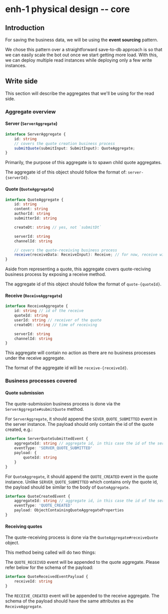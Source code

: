 # enh-1 physical design -- core

## Introduction
For saving the business data, we will be using the **event sourcing** pattern.

We chose this pattern over a straightforward save-to-db approach is so that we can easily scale the bot out once we start getting more load. With this, we can deploy multiple read instances while deploying only a few write instances.

## Write side
This section will describe the aggregates that we'll be using for the read side.

### Aggregate overview
#### Server (`ServerAggregate`)

```ts
interface ServerAggregate {
    id: string
    // covers the quote creation business process
    submitQuote(submitInput: SubmitInput): QuoteAggregate;
}
```

Primarily, the purpose of this aggregate is to spawn child quote aggregates.

The aggregate id of this object should follow the format of: `server-{serverId}`.

#### Quote (`QuoteAggregate`)

```ts
interface QuoteAggregate {
    id: string
    content: string
    authorId: string
    submitterId: string

    createDt: string // yes, not `submitDt`

    serverId: string
    channelId: string

    // covers the quote-receiving business process
    receive(receiveData: ReceiveInput): Receive; // for now, receive will not be an aggregate
}
```

Aside from representing a quote, this aggregate covers quote-reciving business process by exposing a receive method.

The aggregate id of this object should follow the format of `quote-{quoteId}`.


#### Receive (`ReceiveAggregate`)
```ts
interface ReceiveAggregate {
    id: string // id of the receive
    quoteId: string
    userId: string // receiver of the quote
    createDt: string // time of receiving

    serverId: string
    channelId: string
}
```
This aggregate will contain no action as there are no business processes under the receive aggregate.

The format of the aggregate id will be `receive-{receiveId}`.

### Business processes covered
#### Quote submission
The quote-submission business process is done via the `ServerAggregate#submitQuote` method.

For `ServerAggregate`, it should append the `SEVER_QUOTE_SUBMITTED` event in the server instance. The payload should only contain the id of the quote created, e.g.:

```ts
interface ServerQuoteSubmittedEvent {
    aggregateId: string // aggregate id, in this case the id of the server
    eventType: 'SERVER_QUOTE_SUBMITTED'
    payload: {
        quoteId: string
    }
}
```

For `QuoteAggregate`, it should append the `QUOTE_CREATED` event in the quote instance. Unlike `SERVER_QUOTE_SUBMITTED` which contains only the quote id, the payload
should be similar to the body of `QuoteAggregate`.

```ts
interface QuoteCreatedEvent {
    aggregateId: string // aggregate id, in this case the id of the server
    eventType: 'QUOTE_CREATED'
    payload: ObjectContainingQuoteAggregateProperties
}
```

#### Receiving quotes 
The quote-receiving process is done via the `QuoteAggregate#receiveQuote` object.

This method being called will do two things:

The `QUOTE_RECEIVED` event will be appended to the quote aggregate. Please refer below for the schema of the payload:

```ts
interface QuoteReceivedEventPayload {
    receiveId: string
}
```

The `RECEIVE_CREATED` event will be appended to the receive aggregate. The schema of the payload should have the same attributes as the `ReceiveAggregate`.
